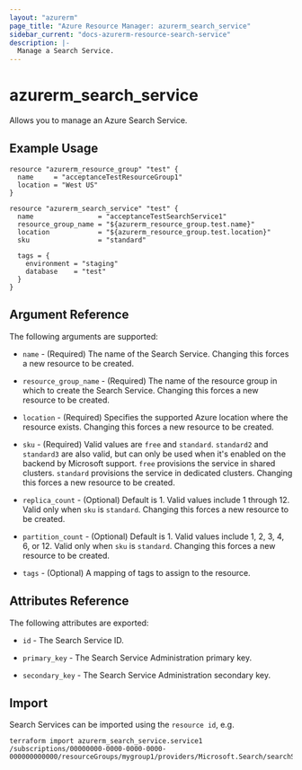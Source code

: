 ```yaml
---
layout: "azurerm"
page_title: "Azure Resource Manager: azurerm_search_service"
sidebar_current: "docs-azurerm-resource-search-service"
description: |-
  Manage a Search Service.
---
```


# azurerm_search_service

Allows you to manage an Azure Search Service.

## Example Usage

```hcl
resource "azurerm_resource_group" "test" {
  name     = "acceptanceTestResourceGroup1"
  location = "West US"
}

resource "azurerm_search_service" "test" {
  name                = "acceptanceTestSearchService1"
  resource_group_name = "${azurerm_resource_group.test.name}"
  location            = "${azurerm_resource_group.test.location}"
  sku                 = "standard"

  tags = {
    environment = "staging"
    database    = "test"
  }
}
```
## Argument Reference

The following arguments are supported:

* `name` - (Required) The name of the Search Service. Changing this forces a new resource to be created.

* `resource_group_name` - (Required) The name of the resource group in which to create the Search Service. Changing this forces a new resource to be created.

* `location` - (Required) Specifies the supported Azure location where the resource exists. Changing this forces a new resource to be created.

* `sku` - (Required) Valid values are `free` and `standard`. `standard2` and `standard3` are also valid, but can only be used when it's enabled on the backend by Microsoft support. `free` provisions the service in shared clusters. `standard` provisions the service in dedicated clusters.  Changing this forces a new resource to be created.

* `replica_count` - (Optional) Default is 1. Valid values include 1 through 12. Valid only when `sku` is `standard`. Changing this forces a new resource to be created.

* `partition_count` - (Optional) Default is 1. Valid values include 1, 2, 3, 4, 6, or 12. Valid only when `sku` is `standard`. Changing this forces a new resource to be created.

* `tags` - (Optional) A mapping of tags to assign to the resource.

## Attributes Reference

The following attributes are exported:

* `id` - The Search Service ID.

* `primary_key` - The Search Service Administration primary key.

* `secondary_key` - The Search Service Administration secondary key.

## Import

Search Services can be imported using the `resource id`, e.g.

```shell
terraform import azurerm_search_service.service1 /subscriptions/00000000-0000-0000-0000-000000000000/resourceGroups/mygroup1/providers/Microsoft.Search/searchServices/service1
```

